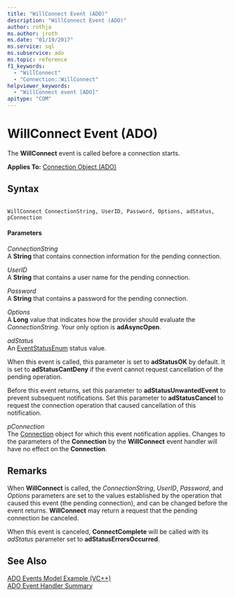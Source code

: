 ```yaml
---
title: "WillConnect Event (ADO)"
description: "WillConnect Event (ADO)"
author: rothja
ms.author: jroth
ms.date: "01/19/2017"
ms.service: sql
ms.subservice: ado
ms.topic: reference
f1_keywords:
  - "WillConnect"
  - "Connection::WillConnect"
helpviewer_keywords:
  - "WillConnect event [ADO]"
apitype: "COM"
---
```

# WillConnect Event (ADO)
The **WillConnect** event is called before a connection starts.  
  
 **Applies To:** [Connection Object (ADO)](./connection-object-ado.md)  
  
## Syntax  
  
```  
  
WillConnect ConnectionString, UserID, Password, Options, adStatus, pConnection  
```  
  
#### Parameters  
 *ConnectionString*  
 A **String** that contains connection information for the pending connection.  
  
 *UserID*  
 A **String** that contains a user name for the pending connection.  
  
 *Password*  
 A **String** that contains a password for the pending connection.  
  
 *Options*  
 A **Long** value that indicates how the provider should evaluate the *ConnectionString*. Your only option is **adAsyncOpen**.  
  
 *adStatus*  
 An [EventStatusEnum](./eventstatusenum.md) status value.  
  
 When this event is called, this parameter is set to **adStatusOK** by default. It is set to **adStatusCantDeny** if the event cannot request cancellation of the pending operation.  
  
 Before this event returns, set this parameter to **adStatusUnwantedEvent** to prevent subsequent notifications. Set this parameter to **adStatusCancel** to request the connection operation that caused cancellation of this notification.  
  
 *pConnection*  
 The [Connection](./connection-object-ado.md) object for which this event notification applies. Changes to the parameters of the **Connection** by the **WillConnect** event handler will have no effect on the **Connection**.  
  
## Remarks  
 When **WillConnect** is called, the *ConnectionString*, *UserID*, *Password*, and *Options* parameters are set to the values established by the operation that caused this event (the pending connection), and can be changed before the event returns. **WillConnect** may return a request that the pending connection be canceled.  
  
 When this event is canceled, **ConnectComplete** will be called with its *adStatus* parameter set to **adStatusErrorsOccurred**.  
  
## See Also  
 [ADO Events Model Example (VC++)](./ado-events-model-example-vc.md)   
 [ADO Event Handler Summary](../../guide/data/ado-event-handler-summary.md)